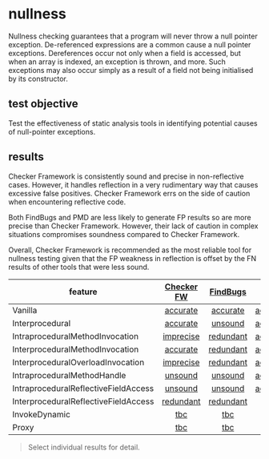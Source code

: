 # nullness
Nullness checking guarantees that a program will never throw a null pointer exception. De-referenced expressions are a common cause a null pointer exceptions. Dereferences occur not only when a field is accessed, but when an array is indexed, an exception is thrown, and more. Such exceptions may also occur simply as a result of a field not being initialised by its constructor.

## test objective

Test the effectiveness of static analysis tools in identifying potential causes of null-pointer exceptions.

## results

Checker Framework is consistently sound and precise in non-reflective cases. However, it handles reflection in a very rudimentary way that causes excessive false positives. Checker Framework errs on the side of caution when encountering reflective code. 

Both FindBugs and PMD are less likely to generate FP results so are more precise than Checker Framework. However, their lack of caution in complex situations compromises soundness compared to Checker Framework.

Overall, Checker Framework is recommended as the most reliable tool for nullness testing given that the FP weakness in reflection is offset by the FN results of other tools that were less sound.

| feature | [Checker FW](https://github.com/michaelemery/staticanalysis/blob/master/checker/nullness/checkerframework.md#checker-framework) | [FindBugs](https://github.com/michaelemery/staticanalysis/blob/master/checker/nullness/findbugs.md#findbugs) | [Infer](https://github.com/michaelemery/staticanalysis/blob/master/checker/nullness/infer.md#pmd) | [PMD](https://github.com/michaelemery/staticanalysis/blob/master/checker/nullness/pmd.md#pmd) | 
| --- | :---: | :---: | :---: | :---: |
| Vanilla | [accurate](https://github.com/michaelemery/staticanalysis/blob/master/checker/nullness/checkerframework.md#vanilla) | [accurate](https://github.com/michaelemery/staticanalysis/blob/master/checker/nullness/findbugs.md#vanilla) | [accurate](https://github.com/michaelemery/staticanalysis/blob/master/checker/nullness/infer.md#vanilla) | [accurate](https://github.com/michaelemery/staticanalysis/blob/master/checker/nullness/pmd.md#vanilla) |
| Interprocedural | [accurate](https://github.com/michaelemery/staticanalysis/blob/master/checker/nullness/checkerframework.md#interprocedural) | [unsound](https://github.com/michaelemery/staticanalysis/blob/master/checker/nullness/findbugs.md#interprocedural) | [accurate](https://github.com/michaelemery/staticanalysis/blob/master/checker/nullness/infer.md#interprocedural) | [unsound](https://github.com/michaelemery/staticanalysis/blob/master/checker/nullness/pmd.md#interprocedural) |
| IntraproceduralMethodInvocation | [imprecise](https://github.com/michaelemery/staticanalysis/blob/master/checker/nullness/checkerframework.md#intraproceduralmethodinvocation) | [redundant](https://github.com/michaelemery/staticanalysis/blob/master/checker/nullness/findbugs.md#intraproceduralmethodinvocation) | [accurate](https://github.com/michaelemery/staticanalysis/blob/master/checker/nullness/infer.md#intraproceduralmethodinvocation) | [redundant](https://github.com/michaelemery/staticanalysis/blob/master/checker/nullness/pmd.md#intraproceduralmethodinvocation) |
| InterproceduralMethodInvocation | [accurate](https://github.com/michaelemery/staticanalysis/blob/master/checker/nullness/checkerframework.md#interproceduralmethodinvocation) | [redundant](https://github.com/michaelemery/staticanalysis/blob/master/checker/nullness/findbugs.md#interproceduralmethodinvocation) | [accurate](https://github.com/michaelemery/staticanalysis/blob/master/checker/nullness/infer.md#interproceduralmethodinvocation) | [redundant](https://github.com/michaelemery/staticanalysis/blob/master/checker/nullness/pmd.md#interproceduralmethodinvocation) |
| InterproceduralOverloadInvocation | [imprecise](https://github.com/michaelemery/staticanalysis/blob/master/checker/nullness/checkerframework.md#interproceduraloverloadinvocation) | [redundant](https://github.com/michaelemery/staticanalysis/blob/master/checker/nullness/findbugs.md#interproceduraloverloadinvocation) | [accurate](https://github.com/michaelemery/staticanalysis/blob/master/checker/nullness/infer.md#interproceduraloverloadinvocation) | [redundant](https://github.com/michaelemery/staticanalysis/blob/master/checker/nullness/pmd.md#interproceduraloverloadinvocation) |
| IntraproceduralMethodHandle | [unsound](https://github.com/michaelemery/staticanalysis/blob/master/checker/nullness/checkerframework.md#intraproceduralmethodhandle) | [unsound](https://github.com/michaelemery/staticanalysis/blob/master/checker/nullness/findbugs.md#intraproceduralmethodhandle) | [accurate](https://github.com/michaelemery/staticanalysis/blob/master/checker/nullness/infer.md#intraproceduralmethodhandle) | [unsound](https://github.com/michaelemery/staticanalysis/blob/master/checker/nullness/pmd.md#intraproceduralmethodhandle) |
| IntraproceduralReflectiveFieldAccess | [unsound](https://github.com/michaelemery/staticanalysis/blob/master/checker/nullness/checkerframework.md#intraproceduralreflectivefieldaccess) | [unsound](https://github.com/michaelemery/staticanalysis/blob/master/checker/nullness/findbugs.md#intraproceduralreflectivefieldaccess) | [accurate](https://github.com/michaelemery/staticanalysis/blob/master/checker/nullness/infer.md#intraproceduralreflectivefieldaccess) | [unsound](https://github.com/michaelemery/staticanalysis/blob/master/checker/nullness/pmd.md#intraproceduralreflectivefieldaccess) |
| InterproceduralReflectiveFieldAccess | [redundant](https://github.com/michaelemery/staticanalysis/blob/master/checker/nullness/checkerframework.md#interproceduralreflectivefieldaccess) | [redundant](https://github.com/michaelemery/staticanalysis/blob/master/checker/nullness/findbugs.md#interproceduralreflectivefieldaccess) | [tbc](https://github.com/michaelemery/staticanalysis/blob/master/checker/nullness/infer.md#interproceduralreflectivefieldaccess) | [redundant](https://github.com/michaelemery/staticanalysis/blob/master/checker/nullness/pmd.md#interproceduralreflectivefieldaccess) |
| InvokeDynamic | [tbc](https://github.com/michaelemery/staticanalysis/blob/master/checker/nullness/checkerframework.md#invokedynamic) | [tbc](https://github.com/michaelemery/staticanalysis/blob/master/checker/nullness/findbugs.md#invokedynamic) | [tbc](https://github.com/michaelemery/staticanalysis/blob/master/checker/nullness/infer.md#invokedynamic) | [tbc](https://github.com/michaelemery/staticanalysis/blob/master/checker/nullness/pmd.md#invokedynamic) |
| Proxy | [tbc](https://github.com/michaelemery/staticanalysis/blob/master/checker/nullness/checkerframework.md#proxy) | [tbc](https://github.com/michaelemery/staticanalysis/blob/master/checker/nullness/findbugs.md#proxy) | [tbc](https://github.com/michaelemery/staticanalysis/blob/master/checker/nullness/infer.md#proxy) | [tbc](https://github.com/michaelemery/staticanalysis/blob/master/checker/nullness/pmd.md#proxy) |

> Select individual results for detail.
